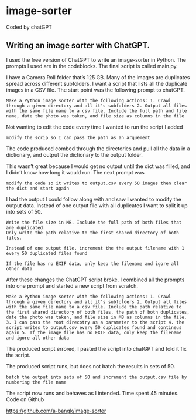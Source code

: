 # image-sorter

Coded by chatGPT

## Writing an image sorter with ChatGPT.

I used the free version of ChatGPT to write an image-sorter in Python. The prompts I used are in the codeblocks. The final script is called main.py. 

I have a Camera Roll folder that’s 125 GB. Many of the images are duplicates spread across different subfolders. I want a script that lists all the duplicate images in a CSV file. The start point was the following prompt to chatGPT. 

```
Make a Python image sorter with the following actions: 1. Crawl through a given directory and all it's subfolders 2. Output all files with the same file name to a csv file. Include the full path and file name, date the photo was taken, and file size as columns in the file
```

Not wanting to edit the code every time I wanted to run the script I added 

```
modify the scrip so I can pass the path as an arguement
```

The code produced combed through the directories and pull all the data in a dictionary, and output the dictionary to the output folder. 

This wasn’t great because I would get no output until the dict was filled, and I didn’t know how long it would run. The next prompt was  
```
modify the code so it writes to output.csv every 50 images then clear the dict and start again
```

I had the output I could follow along with and saw I wanted to modify the output data.  Instead of one output file with all duplicates I want to split it up into sets of 50. 

```
Write the file size in MB. Include the full path of both files that are duplicated.
Only write the path relative to the first shared directory of both files.
```

```
Instead of one output file, increment the the output filename with 1 every 50 duplicated files found
```

```
If the file has no EXIF data, only keep the filename and igore all other data
```

After these changes the ChatGPT script broke. I combined all the prompts into one prompt and started a new script from scratch. 

```
Make a Python image sorter with the following actions: 1. Crawl through a given directory and all it's subfolders 2. Output all files with the same file name to a csv file. Include the path relative to the first shared directory of both files, the path of both duplicates, date the photo was taken, and file size in MB as columns in the file. 3. I can pass the root direcotry as a parameter to the script 4. the script writes to output.csv every 50 duplicates found and contineus again 5. If the image file has no EXIF data, only keep the filename and igore all other data
```

The produced script errored, I pasted the script into chatGPT and told it fix the script. 

The produced script runs, but does not batch the results in sets of 50.

```
batch the output into sets of 50 and increment the output.csv file by numbering the file name
```

The script now runs and behaves as I intended. Time spent 45 minutes. 
Code on Github

https://github.com/a-bangk/image-sorter

